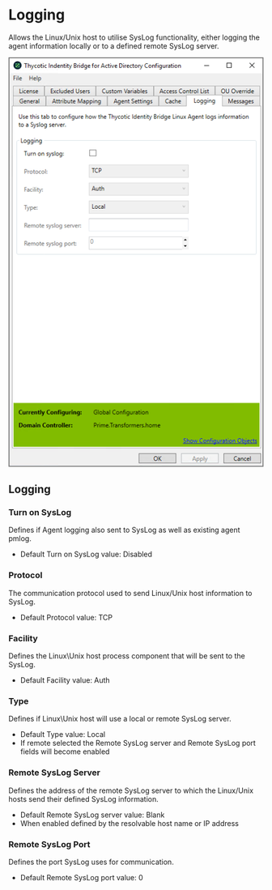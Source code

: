 [title]: # (Logging)
[tags]: # (panel)
[priority]: # (3)
# Logging

Allows the Linux/Unix host to utilise SysLog functionality, either logging the agent information locally or to a defined remote SysLog server.

![logging](../images/logging.png "Logging tab of the Bridge Configuration tool")

## Logging

### Turn on SysLog

Defines if Agent logging also sent to SysLog as well as existing agent pmlog.

* Default Turn on SysLog value: Disabled

### Protocol

The communication protocol used to send Linux/Unix host information to SysLog.

* Default Protocol value: TCP

### Facility

Defines the Linux\Unix host process component that will be sent to the SysLog.

* Default Facility value: Auth

### Type

Defines if Linux\Unix host will use a local or remote SysLog server.

* Default Type value: Local
* If remote selected the Remote SysLog server and Remote SysLog port fields will become enabled

### Remote SysLog Server

Defines the address of the remote SysLog server to which the Linux/Unix hosts send their defined SysLog information.

* Default Remote SysLog server value: Blank
* When enabled defined by the resolvable host name or IP address

### Remote SysLog Port

Defines the port SysLog uses for communication.

* Default Remote SysLog port value: 0
